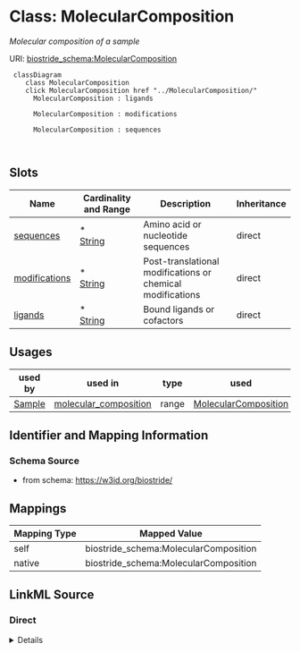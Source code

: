 

# Class: MolecularComposition 


_Molecular composition of a sample_





URI: [biostride_schema:MolecularComposition](https://w3id.org/biostride/schema/MolecularComposition)





```mermaid
 classDiagram
    class MolecularComposition
    click MolecularComposition href "../MolecularComposition/"
      MolecularComposition : ligands
        
      MolecularComposition : modifications
        
      MolecularComposition : sequences
        
      
```




<!-- no inheritance hierarchy -->


## Slots

| Name | Cardinality and Range | Description | Inheritance |
| ---  | --- | --- | --- |
| [sequences](sequences.md) | * <br/> [String](String.md) | Amino acid or nucleotide sequences | direct |
| [modifications](modifications.md) | * <br/> [String](String.md) | Post-translational modifications or chemical modifications | direct |
| [ligands](ligands.md) | * <br/> [String](String.md) | Bound ligands or cofactors | direct |





## Usages

| used by | used in | type | used |
| ---  | --- | --- | --- |
| [Sample](Sample.md) | [molecular_composition](molecular_composition.md) | range | [MolecularComposition](MolecularComposition.md) |







## Identifier and Mapping Information






### Schema Source


* from schema: https://w3id.org/biostride/




## Mappings

| Mapping Type | Mapped Value |
| ---  | ---  |
| self | biostride_schema:MolecularComposition |
| native | biostride_schema:MolecularComposition |






## LinkML Source

<!-- TODO: investigate https://stackoverflow.com/questions/37606292/how-to-create-tabbed-code-blocks-in-mkdocs-or-sphinx -->

### Direct

<details>
```yaml
name: MolecularComposition
description: Molecular composition of a sample
from_schema: https://w3id.org/biostride/
attributes:
  sequences:
    name: sequences
    description: Amino acid or nucleotide sequences
    from_schema: https://w3id.org/biostride/
    rank: 1000
    domain_of:
    - MolecularComposition
    range: string
    multivalued: true
  modifications:
    name: modifications
    description: Post-translational modifications or chemical modifications
    from_schema: https://w3id.org/biostride/
    rank: 1000
    domain_of:
    - MolecularComposition
    range: string
    multivalued: true
  ligands:
    name: ligands
    description: Bound ligands or cofactors
    from_schema: https://w3id.org/biostride/
    rank: 1000
    domain_of:
    - MolecularComposition
    range: string
    multivalued: true

```
</details>

### Induced

<details>
```yaml
name: MolecularComposition
description: Molecular composition of a sample
from_schema: https://w3id.org/biostride/
attributes:
  sequences:
    name: sequences
    description: Amino acid or nucleotide sequences
    from_schema: https://w3id.org/biostride/
    rank: 1000
    alias: sequences
    owner: MolecularComposition
    domain_of:
    - MolecularComposition
    range: string
    multivalued: true
  modifications:
    name: modifications
    description: Post-translational modifications or chemical modifications
    from_schema: https://w3id.org/biostride/
    rank: 1000
    alias: modifications
    owner: MolecularComposition
    domain_of:
    - MolecularComposition
    range: string
    multivalued: true
  ligands:
    name: ligands
    description: Bound ligands or cofactors
    from_schema: https://w3id.org/biostride/
    rank: 1000
    alias: ligands
    owner: MolecularComposition
    domain_of:
    - MolecularComposition
    range: string
    multivalued: true

```
</details>